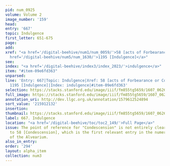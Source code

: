 ```yaml
---
pid: num_0925
volume: Volume 2
image_number: '159'
head:
entry: '667'
topic: Indulgence
first_letter: 651-675
page:
add:
xref: "<a href='/digital-beehive/num1/num_0059/'>58 [acts of Forbearance or Condescension]</a>|<a
  href='/digital-beehive/num5/num_1630/'>1195 [Indulgence]</a>"
see:
index: "<a href='/digital-beehive/index3/index_2023/'>indulgence</a>"
item: "#item-09e6fd363"
unparsed:
line: 'Entry: 667|Topic: Indulgence|Xref: 58 [acts of Forbearance or Condescension]|Xref:
  1195 [Indulgence]|Index: indulgence|#item-09e6fd363'
selection: https://stacks.stanford.edu/image/iiif/fm855tg5659/1607_0626/392,2132,2868,714/full/0/default.jpg
full_image: https://stacks.stanford.edu/image/iiif/fm855tg5659/1607_0626/full/full/0/default.jpg
annotation_uri: http://dev.llgc.org.uk/annotation/1579612524894
sort_value: '215912132'
insertion:
thumbnail: https://stacks.stanford.edu/image/iiif/fm855tg5659/1607_0626/392,2132,600,180/250,/0/default.jpg
label: 667. Indulgence
location: "<a href='/digital-beehive/toc/toc2_149/'>Full Page</a>"
issue: The point of reference for "Condescension" is not entirely clear. We linked
  to 58 [Condescension], which is the first relevant entry in the numerical section
  of the Alvearium.
also_in_entry:
order: '294'
layout: alpha_item
collection: num3
---
```

